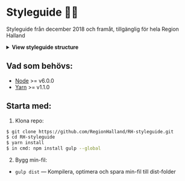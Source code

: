 # Styleguide 💅🏾

Styleguide från december 2018 och framåt, tillgänglig för hela Region Halland

<details><summary><strong>View styleguide structure</strong></summary>
<p>

```sh
RH-styleguide/                	# → Root
├── dist/                      	# → Folder för min-fil
│   ├── main.min.css/          	# → Kompilerad min-fil
│   scss/                  		# → SCSS Filer
│   │   ├── main.scss          # → RH-Styleguide huvud-fil
│   │   ├── base/              # → Reset & font deklarationer
│   │   ├── components/        # → Komponenter
│   │   ├── config/            # → Utility klaser
│   │   ├── mixins/            # → Mixins
│   │   ├── settings/          # → Variabler
├── package.json               # → Node.js scripts
├── package.lock               # → NPM lock file (editera aldrig denna fil)
└── node_modules/              # → Node.js packages (editera aldrig denna fil)
```

<p>
</details>

## Vad som behövs:

* [Node](https://nodejs.org/en/) >= v6.0.0 
* [Yarn](https://yarnpkg.com/) >= v1.1.0 


## Starta med:

1. Klona repo:

```sh
$ git clone https://github.com/RegionHalland/RH-styleguide.git
$ cd RH-styleguide
$ yarn install
$ in cmd: npm install gulp --global
```

2. Bygg min-fil:

* `gulp dist` — Kompilera, optimera och spara min-fil till dist-folder